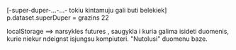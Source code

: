 <p data-super-duper=22>
        [-super-duper-...-...- tokiu kintamuju gali buti belekiek]
    p.dataset.superDuper = grazins 22 

localStorage ==> narsykles futures , saugykla i kuria galima isideti duomenis, kurie niekur ndeignst isjungsu kompiuteri. "Nutolusi" duomenu baze.